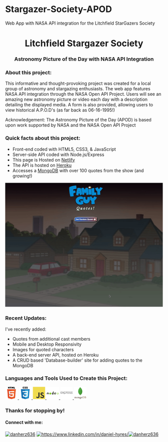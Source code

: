 # Stargazer-Society-APOD
Web App with NASA API integration for the Litchfield StarGazers Society 




<h1 align="center"> Litchfield Stargazer Society </h1>

<h3 align="center">Astronomy Picture of the Day with NASA API Integration</h3>

<!--- <h3 align="center"> <a href="https://family-guy-quotes.netlify.app/">Visit the live site</a></h3> --->

<h3 align="left">About this project:</h3>
<p align="left">
This informative and thought-provoking project was created for a local group of astronomy and stargazing enthusiasts. The web app features NASA API integration through the NASA Open API Project. Users will see an amazing new astronomy picture or video each day with a description detailing the displayed media. A form is also provided, allowing users to view historical A.P.O.D's (as far back as 06-16-1995!) 
</p>
<p align="left">
Acknowledgement: The Astronomy Picture of the Day (APOD) is based upon work supported by NASA and the NASA Open API Project
</p>

<h3 align="left">Quick facts about this project:</h3>
<p align="left">
<ul>
<li> Front-end coded with HTML5, CSS3, & JavaScript</li>
<li> Server-side API coded with Node.js/Express </li> 
<li> This page is Hosted on <a href="https://app.netlify.com/drop"> Netlify </a> </li> 
<li> The API is hosted on <a href="https://heroku.com/">Heroku</a> </li>
<li> Accesses a <a href="https://www.mongodb.com/">MongoDB</a> with over 100 quotes from the show (and growing!)</li>
<!----- <li> </li> ---->
</ul>
</p>

<p align="center">
  <img src="https://github.com/d-herz/family-guy-quotes-client/blob/main/fg-readme.gif" alt="animated" />
</p>


<h3 align="left">Recent Updates:</h3>
<p align="left">
I've recently added:
<ul>
<li> Quotes from additional cast members </li>
<li> Mobile and Desktop Responsivity </li>
<li> Images for quoted characters </li>
<li> A back-end server API, hosted on Heroku</li> 
<li> A CRUD based 'Database-builder' site for adding quotes to the MongoDB </li>
<!----- <li> </li> ---->
</ul>
</p>


<h3 align="left">Languages and Tools Used to Create this Project:</h3>
<p align="left"> <a href="https://www.w3.org/html/" target="_blank" rel="noreferrer"> <img src="https://raw.githubusercontent.com/devicons/devicon/master/icons/html5/html5-original-wordmark.svg" alt="html5" width="40" height="40"/> </a> <a href="https://www.w3schools.com/css/" target="_blank" rel="noreferrer"> <img src="https://raw.githubusercontent.com/devicons/devicon/master/icons/css3/css3-original-wordmark.svg" alt="css3" width="40" height="40"/> </a> <a href="https://developer.mozilla.org/en-US/docs/Web/JavaScript" target="_blank" rel="noreferrer"> <img src="https://raw.githubusercontent.com/devicons/devicon/master/icons/javascript/javascript-original.svg" alt="javascript" width="40" height="40"/> </a> <a href="https://nodejs.org" target="_blank" rel="noreferrer"> <img src="https://raw.githubusercontent.com/devicons/devicon/master/icons/nodejs/nodejs-original-wordmark.svg" alt="nodejs" width="40" height="40"/> </a>  <a href="https://expressjs.com" target="_blank" rel="noreferrer"> <img src="https://raw.githubusercontent.com/devicons/devicon/master/icons/express/express-original-wordmark.svg" alt="express" width="40" height="40"/> </a> <a href="https://www.mongodb.com/" target="_blank" rel="noreferrer"> <img src="https://raw.githubusercontent.com/devicons/devicon/master/icons/mongodb/mongodb-original-wordmark.svg" alt="mongodb" width="40" height="40"/> </a></p>


<h3 align="left">Thanks for stopping by!</h3>
<h4> Connect with me:</h4>
<p align="left">
<a href="https://twitter.com/danherz636" target="blank"><img align="center" src="https://raw.githubusercontent.com/rahuldkjain/github-profile-readme-generator/master/src/images/icons/Social/twitter.svg" alt="danherz636" height="30" width="40" /></a>
<a href="https://www.linkedin.com/in/daniel-hyres/" target="blank"><img align="center" src="https://raw.githubusercontent.com/rahuldkjain/github-profile-readme-generator/master/src/images/icons/Social/linked-in-alt.svg" alt="https://www.linkedin.com/in/daniel-hyres/" height="30" width="40" /></a><a href="https://www.twitch.tv/herz636/videos" target="blank"><img align="center" src="https://raw.githubusercontent.com/rahuldkjain/github-profile-readme-generator/master/src/images/icons/Social/twitch.svg" alt="danherz636" height="30" width="40" />
</p>




